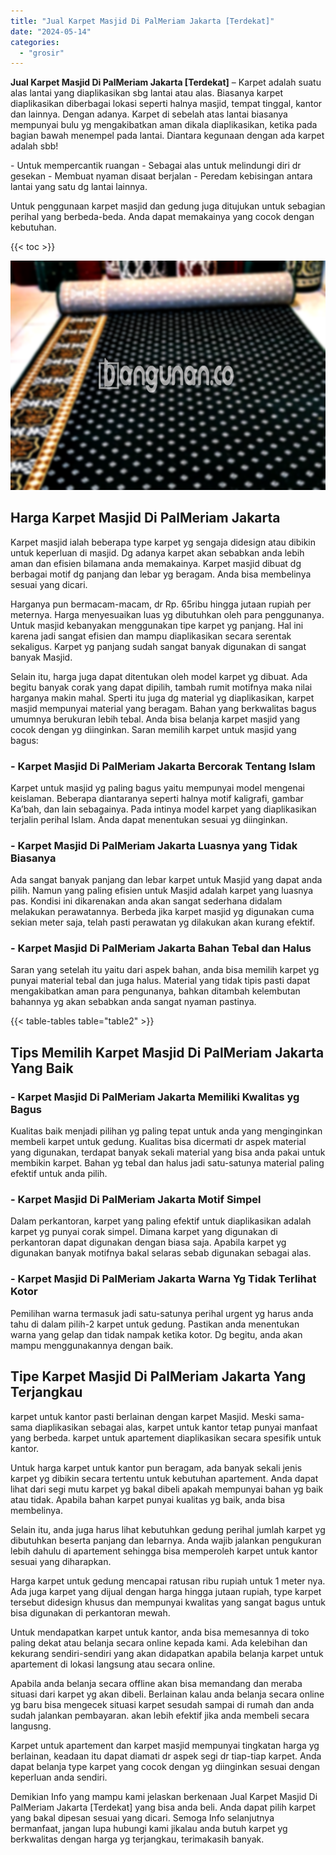 ```yaml
---
title: "Jual Karpet Masjid Di PalMeriam Jakarta [Terdekat]"
date: "2024-05-14"
categories: 
  - "grosir"
---
```


**Jual Karpet Masjid Di PalMeriam Jakarta \[Terdekat\]** – Karpet adalah suatu alas lantai yang diaplikasikan sbg lantai atau alas. Biasanya karpet diaplikasikan diberbagai lokasi seperti halnya masjid, tempat tinggal, kantor dan lainnya. Dengan adanya. Karpet di sebelah atas lantai biasanya mempunyai bulu yg mengakibatkan aman dikala diaplikasikan, ketika pada bagian bawah menempel pada lantai. Diantara kegunaan dengan ada karpet adalah sbb!

\- Untuk mempercantik ruangan - Sebagai alas untuk melindungi diri dr gesekan - Membuat nyaman disaat berjalan - Peredam kebisingan antara lantai yang satu dg lantai lainnya.

Untuk penggunaan karpet masjid dan gedung juga ditujukan untuk sebagian perihal yang berbeda-beda. Anda dapat memakainya yang cocok dengan kebutuhan.

{{< toc >}}

![Jual Karpet Masjid Di PalMeriam Jakarta [Terdekat]](/images/grosir-karpet-murah-47.png)

## Harga Karpet Masjid Di PalMeriam Jakarta

Karpet masjid ialah beberapa type karpet yg sengaja didesign atau dibikin untuk keperluan di masjid. Dg adanya karpet akan sebabkan anda lebih aman dan efisien bilamana anda memakainya. Karpet masjid dibuat dg berbagai motif dg panjang dan lebar yg beragam. Anda bisa membelinya sesuai yang dicari.

Harganya pun bermacam-macam, dr Rp. 65ribu hingga jutaan rupiah per meternya. Harga menyesuaikan luas yg dibutuhkan oleh para penggunanya. Untuk masjid kebanyakan menggunakan tipe karpet yg panjang. Hal ini karena jadi sangat efisien dan mampu diaplikasikan secara serentak sekaligus. Karpet yg panjang sudah sangat banyak digunakan di sangat banyak Masjid.

Selain itu, harga juga dapat ditentukan oleh model karpet yg dibuat. Ada begitu banyak corak yang dapat dipilih, tambah rumit motifnya maka nilai harganya makin mahal. Sperti itu juga dg material yg diaplikasikan, karpet masjid mempunyai material yang beragam. Bahan yang berkwalitas bagus umumnya berukuran lebih tebal. Anda bisa belanja karpet masjid yang cocok dengan yg diinginkan. Saran memilih karpet untuk masjid yang bagus:

### \- Karpet Masjid Di PalMeriam Jakarta Bercorak Tentang Islam

Karpet untuk masjid yg paling bagus yaitu mempunyai model mengenai keislaman. Beberapa diantaranya seperti halnya motif kaligrafi, gambar Ka’bah, dan lain sebagainya. Pada intinya model karpet yang diaplikasikan terjalin perihal Islam. Anda dapat menentukan sesuai yg diinginkan.

### \- Karpet Masjid Di PalMeriam Jakarta Luasnya yang Tidak Biasanya

Ada sangat banyak panjang dan lebar karpet untuk Masjid yang dapat anda pilih. Namun yang paling efisien untuk Masjid adalah karpet yang luasnya pas. Kondisi ini dikarenakan anda akan sangat sederhana didalam melakukan perawatannya. Berbeda jika karpet masjid yg digunakan cuma sekian meter saja, telah pasti perawatan yg dilakukan akan kurang efektif.

### \- Karpet Masjid Di PalMeriam Jakarta Bahan Tebal dan Halus

Saran yang setelah itu yaitu dari aspek bahan, anda bisa memilih karpet yg punyai material tebal dan juga halus. Material yang tidak tipis pasti dapat mengakibatkan aman para pengunanya, bahkan ditambah kelembutan bahannya yg akan sebabkan anda sangat nyaman pastinya.

{{< table-tables table="table2" >}}

## Tips Memilih Karpet Masjid Di PalMeriam Jakarta Yang Baik

### \- Karpet Masjid Di PalMeriam Jakarta Memiliki Kwalitas yg Bagus

Kualitas baik menjadi pilihan yg paling tepat untuk anda yang menginginkan membeli karpet untuk gedung. Kualitas bisa dicermati dr aspek material yang digunakan, terdapat banyak sekali material yang bisa anda pakai untuk membikin karpet. Bahan yg tebal dan halus jadi satu-satunya material paling efektif untuk anda pilih.

### \- Karpet Masjid Di PalMeriam Jakarta Motif Simpel

Dalam perkantoran, karpet yang paling efektif untuk diaplikasikan adalah karpet yg punyai corak simpel. Dimana karpet yang digunakan di perkantoran dapat digunakan dengan biasa saja. Apabila karpet yg digunakan banyak motifnya bakal selaras sebab digunakan sebagai alas.

### \- Karpet Masjid Di PalMeriam Jakarta Warna Yg Tidak Terlihat Kotor

Pemilihan warna termasuk jadi satu-satunya perihal urgent yg harus anda tahu di dalam pilih-2 karpet untuk gedung. Pastikan anda menentukan warna yang gelap dan tidak nampak ketika kotor. Dg begitu, anda akan mampu menggunakannya dengan baik.

## Tipe Karpet Masjid Di PalMeriam Jakarta Yang Terjangkau

karpet untuk kantor pasti berlainan dengan karpet Masjid. Meski sama-sama diaplikasikan sebagai alas, karpet untuk kantor tetap punyai manfaat yang berbeda. karpet untuk apartement diaplikasikan secara spesifik untuk kantor.

Untuk harga karpet untuk kantor pun beragam, ada banyak sekali jenis karpet yg dibikin secara tertentu untuk kebutuhan apartement. Anda dapat lihat dari segi mutu karpet yg bakal dibeli apakah mempunyai bahan yg baik atau tidak. Apabila bahan karpet punyai kualitas yg baik, anda bisa membelinya.

Selain itu, anda juga harus lihat kebutuhkan gedung perihal jumlah karpet yg dibutuhkan beserta panjang dan lebarnya. Anda wajib jalankan pengukuran lebih dahulu di apartement sehingga bisa memperoleh karpet untuk kantor sesuai yang diharapkan.

Harga karpet untuk gedung mencapai ratusan ribu rupiah untuk 1 meter nya. Ada juga karpet yang dijual dengan harga hingga jutaan rupiah, type karpet tersebut didesign khusus dan mempunyai kwalitas yang sangat bagus untuk bisa digunakan di perkantoran mewah.

Untuk mendapatkan karpet untuk kantor, anda bisa memesannya di toko paling dekat atau belanja secara online kepada kami. Ada kelebihan dan kekurang sendiri-sendiri yang akan didapatkan apabila belanja karpet untuk apartement di lokasi langsung atau secara online.

Apabila anda belanja secara offline akan bisa memandang dan meraba situasi dari karpet yg akan dibeli. Berlainan kalau anda belanja secara online yg baru bisa mengecek situasi karpet sesudah sampai di rumah dan anda sudah jalankan pembayaran. akan lebih efektif jika anda membeli secara langusng.

Karpet untuk apartement dan karpet masjid mempunyai tingkatan harga yg berlainan, keadaan itu dapat diamati dr aspek segi dr tiap-tiap karpet. Anda dapat belanja type karpet yang cocok dengan yg diinginkan sesuai dengan keperluan anda sendiri.

Demikian Info yang mampu kami jelaskan berkenaan Jual Karpet Masjid Di PalMeriam Jakarta \[Terdekat\] yang bisa anda beli. Anda dapat pilih karpet yang bakal dipesan sesuai yang dicari. Semoga Info selanjutnya bermanfaat, jangan lupa hubungi kami jikalau anda butuh karpet yg berkwalitas dengan harga yg terjangkau, terimakasih banyak.

